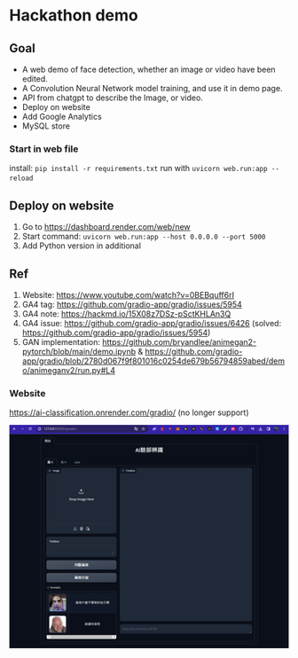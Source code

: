 # Hackathon demo
## Goal
- A web demo of face detection, whether an image or video have been edited.
- A Convolution Neural Network model training, and use it in demo page.
- API from chatgpt to describe the Image, or video.
- Deploy on website
- Add Google Analytics
- MySQL store

### Start in web file
install: `pip install -r requirements.txt`
run with `uvicorn web.run:app --reload`

## Deploy on website
1. Go to https://dashboard.render.com/web/new
2. Start command: `uvicorn web.run:app --host 0.0.0.0 --port 5000`
3. Add Python version in additional

## Ref
1. Website: https://www.youtube.com/watch?v=0BEBquff6rI
2. GA4 tag: https://github.com/gradio-app/gradio/issues/5954
3. GA4 note: https://hackmd.io/15X08z7DSz-pSctKHLAn3Q
4. GA4 issue: https://github.com/gradio-app/gradio/issues/6426 (solved: https://github.com/gradio-app/gradio/issues/5954)
5. GAN implementation: https://github.com/bryandlee/animegan2-pytorch/blob/main/demo.ipynb & https://github.com/gradio-app/gradio/blob/2780d067f9f801016c0254de679b56794859abed/demo/animeganv2/run.py#L4

### Website

https://ai-classification.onrender.com/gradio/ (no longer support)

![image alt](images\demo.png)